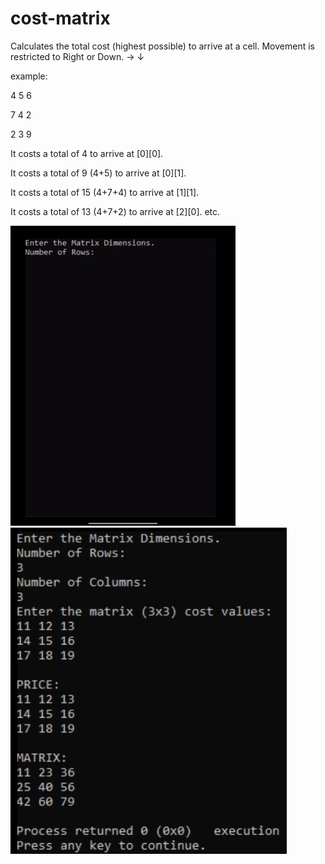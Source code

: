 # cost-matrix

   Calculates the total cost (highest possible) to arrive at a cell.  Movement is restricted to Right or Down.   →  ↓
     
   example:

   4 5 6
   
   7 4 2
   
   2 3 9

   It costs a total of 4 to arrive at [0][0].
   
   It costs a total of 9 (4+5) to arrive at [0][1].
   
   It costs a total of 15 (4+7+4) to arrive at [1][1].
   
   It costs a total of 13 (4+7+2) to arrive at [2][0]. etc.
   
   
   <img src="Cost.gif" >
   <img src="Cost.png" >

